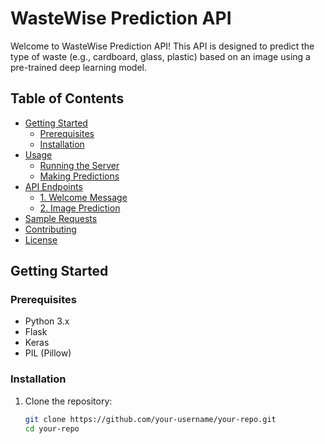 # WasteWise Prediction API

Welcome to WasteWise Prediction API! This API is designed to predict the type of waste (e.g., cardboard, glass, plastic) based on an image using a pre-trained deep learning model.

## Table of Contents
- [Getting Started](#getting-started)
  - [Prerequisites](#prerequisites)
  - [Installation](#installation)
- [Usage](#usage)
  - [Running the Server](#running-the-server)
  - [Making Predictions](#making-predictions)
- [API Endpoints](#api-endpoints)
  - [1. Welcome Message](#1-welcome-message)
  - [2. Image Prediction](#2-image-prediction)
- [Sample Requests](#sample-requests)
- [Contributing](#contributing)
- [License](#license)

## Getting Started

### Prerequisites
- Python 3.x
- Flask
- Keras
- PIL (Pillow)

### Installation
1. Clone the repository:
   ```bash
   git clone https://github.com/your-username/your-repo.git
   cd your-repo
